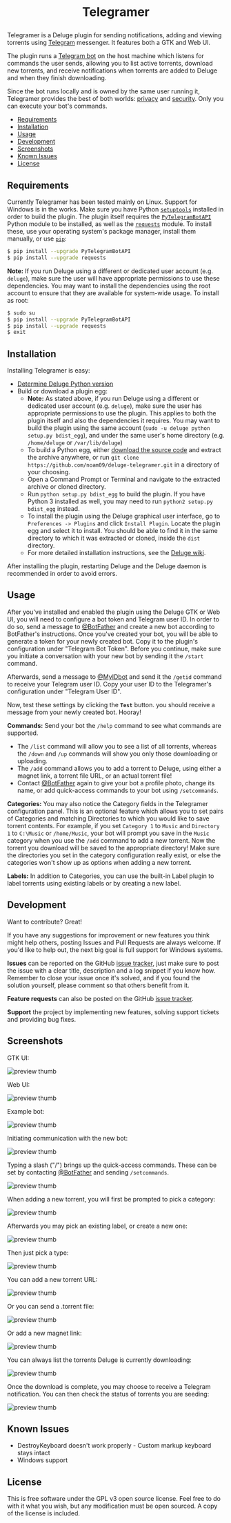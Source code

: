 # <p align="center">Telegramer

Telegramer is a Deluge plugin for sending notifications, adding and viewing torrents using [Telegram](https://telegram.org/) messenger. It features both a GTK and Web UI. 

The plugin runs a [Telegram bot](https://telegram.org/blog/bot-revolution) on the host machine which listens for commands the user sends, allowing you to list active torrents, download new torrents, and receive notifications when torrents are added to Deluge and when they finish downloading.

Since the bot runs locally and is owned by the same user running it, Telegramer provides the best of both worlds: [privacy](https://telegram.org/privacy) and [security](https://telegram.org/faq#security). Only you can execute your bot's commands.

  * [Requirements](#requirements)
  * [Installation](#installation)
  * [Usage](#usage)
  * [Development](#development)
  * [Screenshots](#screenshots)
  * [Known Issues](#known-issues)
  * [License](#license)

## Requirements

Currently Telegramer has been tested mainly on Linux. Support for Windows is in the works.
Make sure you have Python [`setuptools`](https://pypi.python.org/pypi/setuptools#installation-instructions) installed in order to build the plugin.
The plugin itself requires the [`PyTelegramBotAPI`](https://github.com/eternnoir/pyTelegramBotAPI) Python module to be installed, as well as the [`requests`](http://docs.python-requests.org/) module.
To install these, use your operating system's package manager, install them manually, or use [`pip`](https://pip.pypa.io/en/stable/installing/):

```sh
$ pip install --upgrade PyTelegramBotAPI
$ pip install --upgrade requests
```

**Note:** If you run Deluge using a different or dedicated user account (e.g. `deluge`), make sure the user will have appropriate permissions to use these dependencies. You may want to install the dependencies using the root account to ensure that they are available for system-wide usage. To install as root:
```sh
$ sudo su
$ pip install --upgrade PyTelegramBotAPI
$ pip install --upgrade requests
$ exit
```

## Installation

Installing Telegramer is easy:
* [Determine Deluge Python version](http://dev.deluge-torrent.org/wiki/Troubleshooting#PythonVersion)
* Build or download a plugin egg:
    * **Note:** As stated above, if you run Deluge using a different or dedicated user account (e.g. `deluge`), make sure the user has appropriate permissions to use the plugin. This applies to both the plugin itself and also the dependencies it requires. You may want to build the plugin using the same account (`sudo -u deluge python setup.py bdist_egg`), and under the same user's home directory (e.g. `/home/deluge` or `/var/lib/deluge`) 
    * To build a Python egg, either [download the source code](https://github.com/noam09/deluge-telegramer/archive/master.zip) and extract the archive anywhere, or run `git clone https://github.com/noam09/deluge-telegramer.git` in a directory of your choosing.
    * Open a Command Prompt or Terminal and navigate to the extracted archive or cloned directory.
    * Run `python setup.py bdist_egg` to build the plugin. If you have Python 3 installed as well, you may need to run `python2 setup.py bdist_egg` instead.
    * To install the plugin using the Deluge graphical user interface, go to `Preferences -> Plugins` and click `Install Plugin`. Locate the plugin egg and select it to install. You should be able to find it in the same directory to which it was extracted or cloned, inside the `dist` directory.
    * For more detailed installation instructions, see the [Deluge wiki](http://dev.deluge-torrent.org/wiki/Plugins#InstallingPluginEggs).

After installing the plugin, restarting Deluge and the Deluge daemon is recommended in order to avoid errors. 

## Usage

After you've installed and enabled the plugin using the Deluge GTK or Web UI, you will need to configure a bot token and Telegram user ID. In order to do so, send a message to [@BotFather](https://telegram.me/BotFather) and create a new bot according to BotFather's instructions. Once you've created your bot, you will be able to generate a token for your newly created bot. Copy it to the plugin's configuration under "Telegram Bot Token". Before you continue, make sure you initiate a conversation with your new bot by sending it the `/start` command. 

Afterwards, send a message to [@MyIDbot](https://telegram.me/myidbot) and send it the `/getid` command to receive your Telegram user ID. Copy your user ID to the Telegramer's configuration under "Telegram User ID".

Now, test these settings by clicking the **`Test`** button. you should receive a message from your newly created bot. Hooray!

**Commands:** Send your bot the `/help` command to see what commands are supported.
* The `/list` command will allow you to see a list of all torrents, whereas the `/down` and `/up` commands will show you only those downloading or uploading. 
* The `/add` command allows you to add a torrent to Deluge, using either a magnet link, a torrent file URL, or an actual torrent file!
* Contact [@BotFather](https://telegram.me/BotFather) again to give your bot a profile photo, change its name, or add quick-access commands to your bot using `/setcommands`. 

**Categories:** You may also notice the Category fields in the Telegramer configuration panel. This is an optional feature which allows you to set pairs of Categories and matching Directories to which you would like to save torrent contents. For example, if you set `Category 1` to `Music` and `Directory 1` to `C:\Music` or `/home/Music`, your bot will prompt you save in the `Music` category when you use the `/add` command to add a new torrent. Now the torrent you download will be saved to the appropriate directory! Make sure the directories you set in the category configuration really exist, or else the categories won't show up as options when adding a new torrent.

**Labels:** 
In addition to Categories, you can use the built-in Label plugin to label torrents using existing labels or by creating a new label.

## Development

Want to contribute? Great!

If you have any suggestions for improvement or new features you think might help others, posting Issues and Pull Requests are always welcome.
If you'd like to help out, the next big goal is full support for Windows systems.

**Issues** can be reported on the GitHub [issue tracker](http://github.com/noam09/deluge-telegramer/issues), 
just make sure to post the issue with a clear title, description and a log snippet if you know how. Remember to close your issue once it's solved, and if you found the solution yourself, please comment so that others benefit from it.

**Feature requests** can also be posted on the GitHub [issue tracker](http://github.com/noam09/deluge-telegramer/issues).

**Support** the project by implementing new features, solving support tickets and providing bug fixes.

## Screenshots

GTK UI:

![preview thumb](http://i.imgur.com/aWh2i4e.jpg)

Web UI:

![preview thumb](http://i.imgur.com/GIkoCV3.jpg)

Example bot:

![preview thumb](http://i.imgur.com/qnZWIip.jpg)

Initiating communication with the new bot:

![preview thumb](http://i.imgur.com/h7TaMtz.jpg)

Typing a slash ("/") brings up the quick-access commands. These can be set by contacting [@BotFather](https://telegram.me/BotFather) and sending `/setcommands`.

![preview thumb](http://i.imgur.com/HoM9j6O.jpg)

When adding a new torrent, you will first be prompted to pick a category:

![preview thumb](http://i.imgur.com/VaBVlYs.jpg)

Afterwards you may pick an existing label, or create a new one:

![preview thumb](http://i.imgur.com/Obs3DZj.jpg)

Then just pick a type:

![preview thumb](http://i.imgur.com/gBYLQ5j.jpg)

You can add a new torrent URL:

![preview thumb](http://i.imgur.com/LYPDy3y.jpg)

Or you can send a .torrent file:

![preview thumb](http://i.imgur.com/jdGO6TI.jpg)

Or add a new magnet link:

![preview thumb](http://i.imgur.com/BiOh7lw.jpg)

You can always list the torrents Deluge is currently downloading:

![preview thumb](http://i.imgur.com/S7Zf2fN.jpg)

Once the download is complete, you may choose to receive a Telegram notification. You can then check the status of torrents you are seeding:

![preview thumb](http://i.imgur.com/CRdBwJa.jpg)

## Known Issues

* DestroyKeyboard doesn't work properly - Custom markup keyboard stays intact
* Windows support

## License
This is free software under the GPL v3 open source license. Feel free to do with it what you wish, but any modification must be open sourced. A copy of the license is included.
